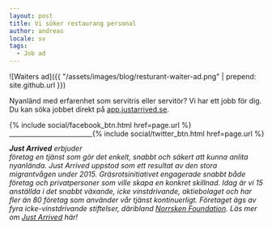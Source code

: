 ```yaml
---
layout: post
title: Vi söker restaurang personal
author: andreas
locale: sv
tags:
  - Job ad
---
```


![Waiters ad]({{ "/assets/images/blog/resturant-waiter-ad.png" | prepend: site.github.url }})

Nyanländ med erfarenhet som servitris eller servitör? Vi har ett jobb för dig. Du kan söka jobbet direkt på [app.justarrived.se](https://app.justarrived.se).



<div style="display:inline-block;">
  {% include social/facebook_btn.html href=page.url %}
</div>
<div style="display:inline-block;float:right">
  {% include social/twitter_btn.html href=page.url %}
  <br><br>
</div>

---

_**Just Arrived** erbjuder företag en tjänst som gör det enkelt, snabbt och säkert att kunna anlita nyanlända. Just Arrived uppstod som ett resultat av den stora migrantvågen under 2015. Gräsrotsinitiativet engagerade snabbt både företag och privatpersoner som ville skapa en konkret skillnad. Idag är vi 15 anställda i det snabbt växande, icke vinstdrivande, aktiebolaget och har fler än 80 företag som använder vår tjänst kontinuerligt. Företaget ägs av fyra icke-vinstdrivande stiftelser, däribland [Norrsken Foundation](http://norrskenfoundation.org). Läs mer om [Just Arrived](https://justarrived.se) här!_
